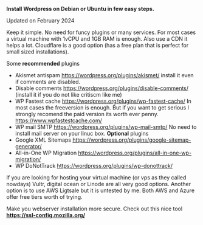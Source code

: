 **Install Wordpress on Debian or Ubuntu in few easy steps.**

Updated on February 2024

Keep it simple. No need for funcy plugins or many services. 
For most cases a virtual machine with 1vCPU and 1GB RAM is enough.
Also use a CDN it helps a lot. Cloudflare is a good option (has a free plan that is perfect for small sized installations).

Some **recommended** plugins
- Akismet antispam https://wordpress.org/plugins/akismet/ install it even if comments are disabled.
- Disable comments https://wordpress.org/plugins/disable-comments/ (install it if you do not like critiscm like me)
- WP Fastest cache  https://wordpress.org/plugins/wp-fastest-cache/ In most cases the freeversion is enough. 
  But if you want to get serious I strongly recomend the paid version its worth ever penny.  https://www.wpfastestcache.com/
- WP mail SMTP https://wordpress.org/plugins/wp-mail-smtp/ No need to install mail server on your linuc box.
**Optional** plugins
- Google XML Sitemaps https://wordpress.org/plugins/google-sitemap-generator/
- All-in-One WP Migration https://wordpress.org/plugins/all-in-one-wp-migration/
- WP DoNotTrack https://wordpress.org/plugins/wp-donottrack/

If you are looking for hosting your virtual machine (or vps as they called nowdays)
Vultr, digital ocean or Linode are all very good options. Another option is to use AWS Ligtsale but it is untested by me.
Both AWS and Azure offer free tiers worth of trying.

Make you webserver installation more secure. Check out this nice tool **https://ssl-config.mozilla.org/**



